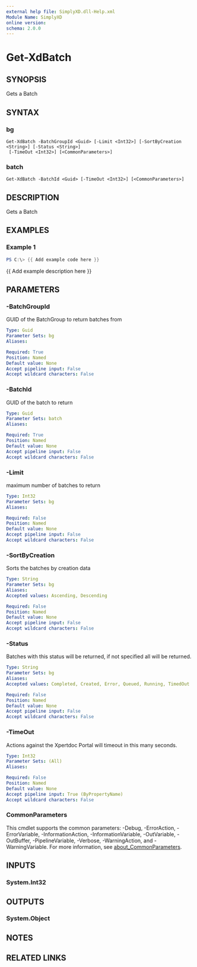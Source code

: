 ```yaml
---
external help file: SimplyXD.dll-Help.xml
Module Name: SimplyXD
online version:
schema: 2.0.0
---
```


# Get-XdBatch

## SYNOPSIS
Gets a Batch

## SYNTAX

### bg
```
Get-XdBatch -BatchGroupId <Guid> [-Limit <Int32>] [-SortByCreation <String>] [-Status <String>]
 [-TimeOut <Int32>] [<CommonParameters>]
```

### batch
```
Get-XdBatch -BatchId <Guid> [-TimeOut <Int32>] [<CommonParameters>]
```

## DESCRIPTION
Gets a Batch

## EXAMPLES

### Example 1
```powershell
PS C:\> {{ Add example code here }}
```

{{ Add example description here }}

## PARAMETERS

### -BatchGroupId
GUID of the BatchGroup to return batches from

```yaml
Type: Guid
Parameter Sets: bg
Aliases:

Required: True
Position: Named
Default value: None
Accept pipeline input: False
Accept wildcard characters: False
```

### -BatchId
GUID of the batch to return

```yaml
Type: Guid
Parameter Sets: batch
Aliases:

Required: True
Position: Named
Default value: None
Accept pipeline input: False
Accept wildcard characters: False
```

### -Limit
maximum number of batches to return

```yaml
Type: Int32
Parameter Sets: bg
Aliases:

Required: False
Position: Named
Default value: None
Accept pipeline input: False
Accept wildcard characters: False
```

### -SortByCreation
Sorts the batches by creation data

```yaml
Type: String
Parameter Sets: bg
Aliases:
Accepted values: Ascending, Descending

Required: False
Position: Named
Default value: None
Accept pipeline input: False
Accept wildcard characters: False
```

### -Status
Batches with this status will be returned, if not specified all will be returned.

```yaml
Type: String
Parameter Sets: bg
Aliases:
Accepted values: Completed, Created, Error, Queued, Running, TimedOut

Required: False
Position: Named
Default value: None
Accept pipeline input: False
Accept wildcard characters: False
```

### -TimeOut
Actions against the Xpertdoc Portal will timeout in this many seconds.

```yaml
Type: Int32
Parameter Sets: (All)
Aliases:

Required: False
Position: Named
Default value: None
Accept pipeline input: True (ByPropertyName)
Accept wildcard characters: False
```

### CommonParameters
This cmdlet supports the common parameters: -Debug, -ErrorAction, -ErrorVariable, -InformationAction, -InformationVariable, -OutVariable, -OutBuffer, -PipelineVariable, -Verbose, -WarningAction, and -WarningVariable. For more information, see [about_CommonParameters](http://go.microsoft.com/fwlink/?LinkID=113216).

## INPUTS

### System.Int32

## OUTPUTS

### System.Object
## NOTES

## RELATED LINKS
